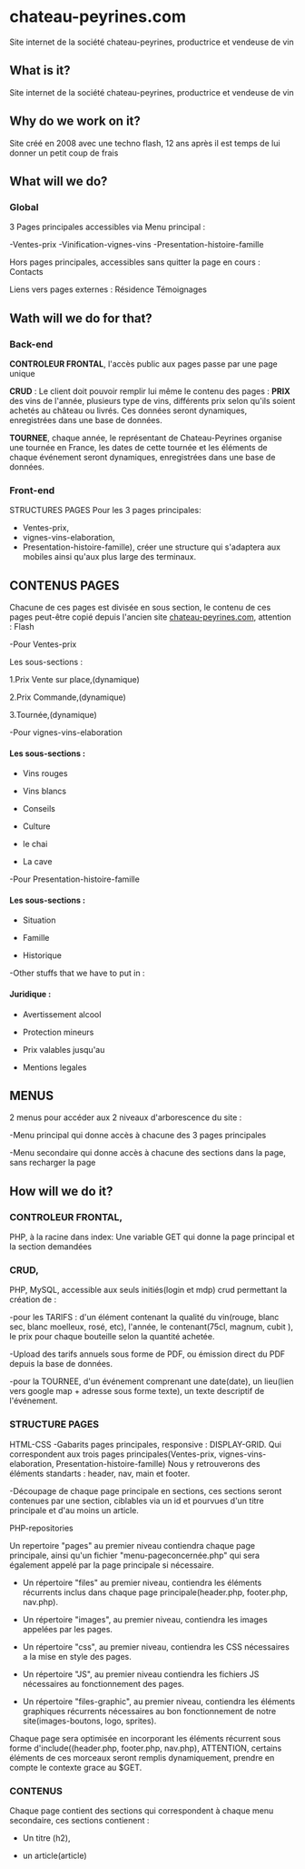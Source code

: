 # chateau-peyrines.com
Site internet de la société chateau-peyrines, productrice et vendeuse de vin

## What is it?
Site internet de la société chateau-peyrines, productrice et vendeuse de vin
## Why do we work on it?
Site créé en 2008 avec une techno flash, 12 ans après il est temps de lui donner un petit coup de frais
## What will we do?
### Global
3 Pages principales accessibles via Menu principal :

-Ventes-prix
-Vinification-vignes-vins
-Presentation-histoire-famille

Hors pages principales, accessibles sans quitter la page en cours :
Contacts

Liens vers pages externes :
Résidence
Témoignages

## Wath will we do for that?
### Back-end
**CONTROLEUR FRONTAL**, l'accès public aux pages passe par une page unique

**CRUD** : Le client doit pouvoir remplir lui même le contenu des pages :
**PRIX** des vins de l'année, plusieurs type de vins, différents prix selon qu'ils soient achetés au château ou livrés. Ces données seront dynamiques, enregistrées dans une base de données.

**TOURNEE**, chaque année, le représentant de Chateau-Peyrines organise une tournée en France, les dates de cette tournée et les éléments de chaque événement seront dynamiques, enregistrées dans une base de données.

### Front-end
STRUCTURES PAGES
Pour les 3 pages principales:
- Ventes-prix,
- vignes-vins-elaboration,
- Presentation-histoire-famille),
créer une structure qui s'adaptera aux mobiles ainsi qu'aux plus large des terminaux.

## CONTENUS PAGES
Chacune de ces pages est divisée en sous section, le contenu de ces pages peut-être copié depuis l'ancien site [chateau-peyrines.com](http://chateau-peyrines.com/), attention : Flash


-Pour Ventes-prix

Les sous-sections : 

1.Prix Vente sur place,(dynamique)

2.Prix Commande,(dynamique)

3.Tournée,(dynamique)


-Pour vignes-vins-elaboration

#### Les sous-sections :

- Vins rouges

- Vins blancs

- Conseils

- Culture 

- le chai 

- La cave


-Pour Presentation-histoire-famille
#### Les sous-sections :

- Situation

- Famille

- Historique


-Other stuffs that we have to put in :
#### Juridique :
- Avertissement alcool

- Protection mineurs

- Prix valables jusqu'au

- Mentions legales

## MENUS
2 menus pour accéder aux 2 niveaux d'arborescence du site :

-Menu principal qui donne accès à chacune des 3 pages principales

-Menu secondaire qui donne accès à chacune des sections dans la page, sans recharger la page


## How will we do it?
### CONTROLEUR FRONTAL,
 PHP, à la racine dans index: Une variable GET qui donne la page principal et la section demandées
### CRUD,
 PHP, MySQL, accessible aux seuls initiés(login et mdp) crud permettant la création de :
 
 -pour les TARIFS : d'un élément contenant la qualité du vin(rouge, blanc sec, blanc moelleux, rosé, etc), l'année, le contenant(75cl, magnum, cubit ), le prix pour chaque bouteille selon la quantité achetée.
 
 -Upload des tarifs annuels sous forme de PDF, ou émission direct du PDF depuis la base de données.
 
 -pour la TOURNEE, d'un événement comprenant une date(date), un lieu(lien vers google map + adresse sous forme texte), un texte descriptif de l'événement.
 
 ### STRUCTURE PAGES
 
 
 HTML-CSS
 -Gabarits pages principales, responsive : DISPLAY-GRID. Qui correspondent aux trois pages principales(Ventes-prix, vignes-vins-elaboration, Presentation-histoire-famille)
 Nous y retrouverons des éléments standarts : header, nav, main et footer.
 
 -Découpage de chaque page principale en sections, ces sections seront contenues par une section, ciblables via un id et pourvues d'un titre principale et d'au moins un article.


 PHP-repositories
 
 Un repertoire "pages" au premier niveau contiendra chaque page principale, ainsi qu'un fichier "menu-pageconcernée.php" qui sera également appelé par la page principale si nécessaire.
 
 - Un répertoire "files" au premier niveau, contiendra les éléments récurrents inclus dans chaque page principale(header.php, footer.php, nav.php).
 
 - Un répertoire "images", au premier niveau, contiendra les images appelées par les pages.
 
- Un répertoire "css", au premier niveau, contiendra les CSS nécessaires a la mise en style des pages.

 - Un répertoire "JS", au premier niveau contiendra les fichiers JS nécessaires au fonctionnement des pages.
 
 - Un répertoire "files-graphic", au premier niveau, contiendra les éléments graphiques récurrents nécessaires au bon fonctionnement de notre site(images-boutons, logo, sprites).
 

 Chaque page sera optimisée en incorporant les éléments récurrent sous forme d'include((header.php, footer.php, nav.php), ATTENTION, certains éléments de ces morceaux seront remplis dynamiquement, prendre en compte le contexte grace au $GET.

 ### CONTENUS
 Chaque page contient des sections qui correspondent à chaque menu secondaire, ces sections contienent :
 
 - Un titre (h2),
 
 - un article(article)
 
